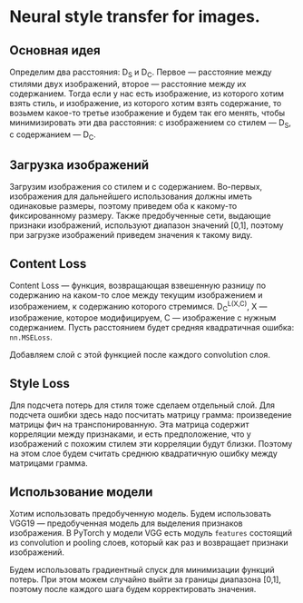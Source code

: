 # Neural style transfer for images.

Основная идея
--------------------

Определим два расстояния: D<sub>S</sub> и D<sub>C</sub>. Первое — расстояние между стилями двух изображений, второе — расстояние между их содержанием. Тогда если у нас есть изображение, из которого хотим взять стиль, и изображение, из которого хотим взять содержание, то возьмем какое-то третье изображение и будем так его менять, чтобы минимизировать эти два расстояния: с изображением со стилем — D<sub>S</sub>, с содержанием — D<sub>C</sub>.

Загрузка изображений
------------------

Загрузим изображения со стилем и с содержанием. Во-первых, изображения для дальнейшего использования должны иметь одинаковые размеры, поэтому приведем оба к какому-то фиксированному размеру. Также предобученные сети, выдающие признаки изображений, используют диапазон значений [0,1], поэтому при загрузке изображений приведем значения к такому виду.

Content Loss
--------------
Content Loss — функция, возвращающая взвешенную разницу по содержанию на каком-то слое между текущим изображением и изображением, к содержанию которого стремимся. D<sub>C</sub><sup>L(X,C)</sup>, X — изображение, которое модифицируем, C — изображение с нужным содержанием. Пусть расстоянием будет средняя квадратичная ошибка: ``nn.MSELoss``.

Добавляем слой с этой функцией после каждого convolution слоя.


Style Loss
--------------
Для подсчета потерь для стиля тоже сделаем отдельный слой. Для подсчета ошибки здесь надо посчитать матрицу грамма: произведение матрицы фич на транспонированную. Эта матрица содержит корреляции между признаками, и есть предположение, что у изображений с похожим стилем эти корреляции будут близки. Поэтому на этом слое будем считать среднюю квадратичную ошибку между матрицами грамма.

Использование модели
-------------------

Хотим использовать предобученную модель. Будем использовать VGG19 — предобученная модель для выделения признаков изображения. В PyTorch у модели VGG есть модуль ``features`` состоящий из convolution и pooling слоев, который как раз и возвращает признаки изображений. 

Будем использовать градиентный спуск для минимизации функций потерь. При этом можем случайно выйти за границы диапазона [0,1], поэтому после каждого шага будем корректировать значения.




